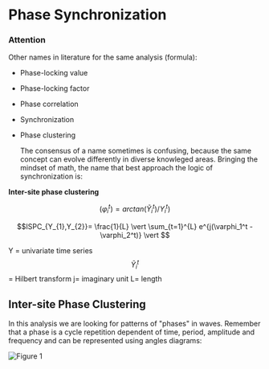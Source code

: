 # Phase Synchronization

### Attention

Other names in literature for the same analysis (formula): 

- Phase-locking value
- Phase-locking factor
- Phase correlation
- Synchronization
- Phase clustering

  The consensus of a name sometimes is confusing, because the same concept can evolve differently in diverse knowleged areas. Bringing the mindset of math, the name that best approach the logic of synchronization is:

**Inter-site phase clustering**

$$(\varphi_i^t)= arctan (\widetilde{Y}_i^t)/ Y_i^t)$$  



$$ISPC_{Y_{1},Y_{2}}= \frac{1}{L} \vert \sum_{t=1}^{L} e^{j(\varphi_1^t - \varphi_2^t)} \vert $$

Y = univariate time series
$$\widetilde{Y}_i^t$$= Hilbert transform
j= imaginary unit
L= length

## Inter-site Phase Clustering

In this analysis we are looking for patterns of "phases" in waves. Remember that a phase is a cycle repetition dependent of time, period, amplitude and frequency and can be represented using angles diagrams:

![Figure 1](https://upload.wikimedia.org/wikipedia/commons/9/92/Phase_shifter_using_IQ_modulator.gif "Figure 1")
